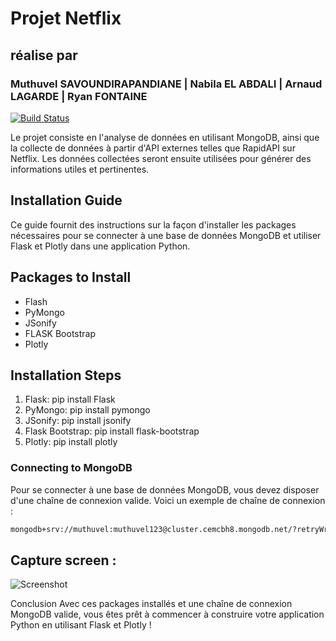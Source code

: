 # Projet Netflix 
## réalise par
###  Muthuvel SAVOUNDIRAPANDIANE | Nabila EL ABDALI | Arnaud LAGARDE | Ryan FONTAINE

[![Build Status](https://travis-ci.org/joemccann/dillinger.svg?branch=master)](https://travis-ci.org/joemccann/dillinger)

Le projet consiste en l'analyse de données en utilisant MongoDB, ainsi que la collecte de données à partir d'API externes telles que RapidAPI sur Netflix. Les données collectées seront ensuite utilisées pour générer des informations utiles et pertinentes.


## Installation Guide

Ce guide fournit des instructions sur la façon d'installer les packages nécessaires pour se connecter à une base de données MongoDB et utiliser Flask et Plotly dans une application Python.

## Packages to Install
- Flash
- PyMongo
- JSonify
- FLASK Bootstrap
- Plotly

## Installation Steps
1. Flask: pip install Flask
2. PyMongo: pip install pymongo
3. JSonify: pip install jsonify
4. Flask Bootstrap: pip install flask-bootstrap
5. Plotly: pip install plotly

### Connecting to MongoDB
Pour se connecter à une base de données MongoDB, vous devez disposer d'une chaîne de connexion valide. Voici un exemple de chaîne de connexion :
```sh
mongodb+srv://muthuvel:muthuvel123@cluster.cemcbh8.mongodb.net/?retryWrites=true&w=majority
```

## Capture screen : 

![Screenshot](data1.png)






Conclusion
Avec ces packages installés et une chaîne de connexion MongoDB valide, vous êtes prêt à commencer à construire votre application Python en utilisant Flask et Plotly !

